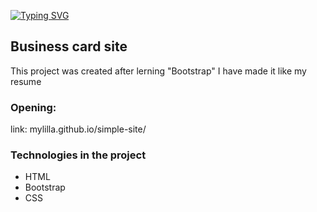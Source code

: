 [![Typing SVG](https://readme-typing-svg.herokuapp.com?font=Fira+Code&pause=1000&width=435&lines=simple-site)](https://git.io/typing-svg)

<h2>Business card site</h2>

This project was created after lerning "Bootstrap"
I have made it like my resume

<h3><a>Opening: </a></h3>

link: mylilla.github.io/simple-site/

<h3><a>Technologies in the project</a></h3>

- HTML
- Bootstrap
- CSS
